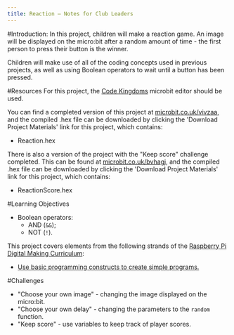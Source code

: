 ```yaml
---
title: Reaction — Notes for Club Leaders
---
```


#Introduction:
In this project, children will make a reaction game. An image will be displayed on the micro:bit after a random amount of time - the first person to press their button is the winner.

Children will make use of all of the coding concepts used in previous projects, as well as using Boolean operators to wait until a button has been pressed.

#Resources
For this project, the [Code Kingdoms](http://jumpto.cc/mb-new) microbit editor should be used.

You can find a completed version of this project at [microbit.co.uk/vivzaa](https://www.microbit.co.uk/betchf), and the compiled .hex file can be downloaded by clicking the 'Download Project Materials' link for this project, which contains:

+ Reaction.hex

There is also a version of the project with the "Keep score" challenge completed. This can be found at [microbit.co.uk/bvhagj](https://www.microbit.co.uk/bvhagj), and the compiled .hex file can be downloaded by clicking the 'Download Project Materials' link for this project, which contains:

+ ReactionScore.hex

#Learning Objectives
+ Boolean operators:
	+ AND (`&&`);
	+ NOT (`!`).

This project covers elements from the following strands of the [Raspberry Pi Digital Making Curriculum](http://rpf.io/curriculum):

+ [Use basic programming constructs to create simple programs.](https://www.raspberrypi.org/curriculum/programming/creator)

#Challenges
+ "Choose your own image" - changing the image displayed on the micro:bit.
+ "Choose your own delay" - changing the parameters to the `random` function.
+ "Keep score" - use variables to keep track of player scores.
